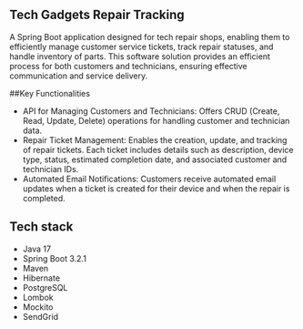 ## Tech Gadgets Repair Tracking 

A Spring Boot application designed for tech repair shops, enabling them to efficiently manage customer service tickets, track repair statuses, and handle inventory of parts. This software solution provides an efficient process for both customers and technicians, ensuring effective communication and service delivery.


##Key Functionalities
- API for Managing Customers and Technicians: Offers CRUD (Create, Read, Update, Delete) operations for handling customer and technician data.
- Repair Ticket Management: Enables the creation, update, and tracking of repair tickets. Each ticket includes details such as description, device type, status, estimated completion date, and associated customer and technician IDs.
- Automated Email Notifications: Customers receive automated email updates when a ticket is created for their device and when the repair is completed.


## Tech stack
- Java 17
- Spring Boot 3.2.1
- Maven
- Hibernate
- PostgreSQL
- Lombok
- Mockito
- SendGrid
